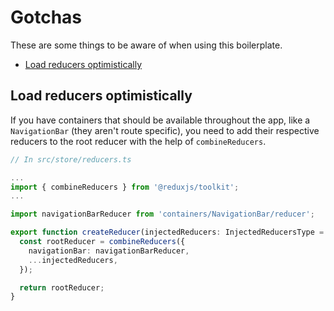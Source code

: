 # Gotchas

These are some things to be aware of when using this boilerplate.

- [Load reducers optimistically](#load-reducers-optimistically)

## Load reducers optimistically

If you have containers that should be available throughout the app, like a `NavigationBar` (they aren't route specific), you need to add their respective reducers to the root reducer with the help of `combineReducers`.

```ts
// In src/store/reducers.ts

...
import { combineReducers } from '@reduxjs/toolkit';
...

import navigationBarReducer from 'containers/NavigationBar/reducer';

export function createReducer(injectedReducers: InjectedReducersType = {}) {
  const rootReducer = combineReducers({
    navigationBar: navigationBarReducer,
    ...injectedReducers,
  });

  return rootReducer;
}
```
